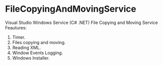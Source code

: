 # FileCopyingAndMovingService
Visual Studio Windows Service (C# .NET)
File Copying and Moving Service
Feautures:
1. Timer.
2. Files copying and moving.
3. Reading XML.
4. Window Events Logging.
5. Windows Installer.
